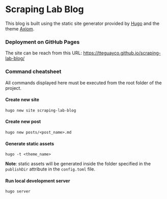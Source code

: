 # Scraping Lab Blog

This blog is built using the static site generator provided by [Hugo](https://gohugo.io/getting-started/quick-start/) and the theme [Axiom](https://github.com/marketempower/axiom).

### Deployment on GitHub Pages

The site can be reach from this URL: https://tteguayco.github.io/scraping-lab-blog/

### Command cheatsheet

All commands displayed here must be executed from the root folder of the project.

#### Create new site

```
hugo new site scraping-lab-blog
```

#### Create new post

```
hugo new posts/<post_name>.md
```

#### Generate static assets

```
hugo -t <theme_name>
```

**Note**: static assets will be generated inside the folder specified in the ```publishDir``` attribute in the ```config.toml``` file.

#### Run local development server

```
hugo server
```